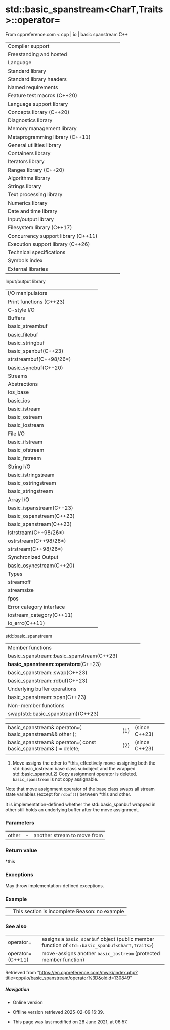 # std::basic_spanstream<CharT,Traits>::operator=

From cppreference.com
< cpp‎ | io‎ | basic spanstream
C++

|  |  |  |  |  |
| --- | --- | --- | --- | --- |
| Compiler support | | | | |
| Freestanding and hosted | | | | |
| Language | | | | |
| Standard library | | | | |
| Standard library headers | | | | |
| Named requirements | | | | |
| Feature test macros (C++20) | | | | |
| Language support library | | | | |
| Concepts library (C++20) | | | | |
| Diagnostics library | | | | |
| Memory management library | | | | |
| Metaprogramming library (C++11) | | | | |
| General utilities library | | | | |
| Containers library | | | | |
| Iterators library | | | | |
| Ranges library (C++20) | | | | |
| Algorithms library | | | | |
| Strings library | | | | |
| Text processing library | | | | |
| Numerics library | | | | |
| Date and time library | | | | |
| Input/output library | | | | |
| Filesystem library (C++17) | | | | |
| Concurrency support library (C++11) | | | | |
| Execution support library (C++26) | | | | |
| Technical specifications | | | | |
| Symbols index | | | | |
| External libraries | | | | |

Input/output library

|  |  |  |  |  |
| --- | --- | --- | --- | --- |
| I/O manipulators | | | | |
| Print functions (C++23) | | | | |
| C-style I/O | | | | |
| Buffers | | | | |
| basic_streambuf | | | | |
| basic_filebuf | | | | |
| basic_stringbuf | | | | |
| basic_spanbuf(C++23) | | | | |
| strstreambuf(C++98/26\*) | | | | |
| basic_syncbuf(C++20) | | | | |
| Streams | | | | |
| Abstractions | | | | |
| ios_base | | | | |
| basic_ios | | | | |
| basic_istream | | | | |
| basic_ostream | | | | |
| basic_iostream | | | | |
| File I/O | | | | |
| basic_ifstream | | | | |
| basic_ofstream | | | | |
| basic_fstream | | | | |
| String I/O | | | | |
| basic_istringstream | | | | |
| basic_ostringstream | | | | |
| basic_stringstream | | | | |
| Array I/O | | | | |
| basic_ispanstream(C++23) | | | | |
| basic_ospanstream(C++23) | | | | |
| basic_spanstream(C++23) | | | | |
| istrstream(C++98/26\*) | | | | |
| ostrstream(C++98/26\*) | | | | |
| strstream(C++98/26\*) | | | | |
| Synchronized Output | | | | |
| basic_osyncstream(C++20) | | | | |
| Types | | | | |
| streamoff | | | | |
| streamsize | | | | |
| fpos | | | | |
| Error category interface | | | | |
| iostream_category(C++11) | | | | |
| io_errc(C++11) | | | | |

std::basic_spanstream

|  |  |  |  |  |
| --- | --- | --- | --- | --- |
| Member functions | | | | |
| basic_spanstream::basic_spanstream(C++23) | | | | |
| ****basic_spanstream::operator=****(C++23) | | | | |
| basic_spanstream::swap(C++23) | | | | |
| basic_spanstream::rdbuf(C++23) | | | | |
| Underlying buffer operations | | | | |
| basic_spanstream::span(C++23) | | | | |
| Non-member functions | | | | |
| swap(std::basic_spanstream)(C++23) | | | | |

|  |  |  |
| --- | --- | --- |
| basic_spanstream& operator=( basic_spanstream&& other ); | (1) | (since C++23) |
| basic_spanstream& operator=( const basic_spanstream& ) = delete; | (2) | (since C++23) |
|  |  |  |

1) Move assigns the other to \*this, effectively move-assigning both the std::basic_iostream base class subobject and the wrapped std::basic_spanbuf.2) Copy assignment operator is deleted. `basic_spanstream` is not copy assignable.

Note that move assignment operator of the base class swaps all stream state variables (except for `rdbuf()`) between \*this and other.

It is implementation-defined whether the std::basic_spanbuf wrapped in other still holds an underlying buffer after the move assignment.

### Parameters

|  |  |  |
| --- | --- | --- |
| other | - | another stream to move from |

### Return value

\*this

### Exceptions

May throw implementation-defined exceptions.

### Example

|  |  |
| --- | --- |
|  | This section is incomplete Reason: no example |

### See also

|  |  |
| --- | --- |
| operator= | assigns a `basic_spanbuf` object   (public member function of `std::basic_spanbuf<CharT,Traits>`) |
| operator=(C++11) | move-assigns another `basic_iostream`   (protected member function) |

Retrieved from "<https://en.cppreference.com/mwiki/index.php?title=cpp/io/basic_spanstream/operator%3D&oldid=130849>"

##### Navigation

- Online version
- Offline version retrieved 2025-02-09 16:39.

- This page was last modified on 28 June 2021, at 06:57.